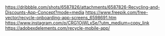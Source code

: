 https://dribbble.com/shots/6587826/attachments/6587826-Recycling-and-Discounts-App-Concept?mode=media
https://www.freepik.com/free-vector/recycle-onboarding-app-screens_6598691.htm
https://www.instagram.com/p/CRG1OjWLxSe/?utm_medium=copy_link
https://adobexdelements.com/recycle-mobile-app/
